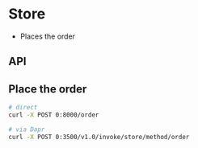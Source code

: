 # Store

- Places the order

## API

## Place the order

```sh
# direct
curl -X POST 0:8000/order

# via Dapr
curl -X POST 0:3500/v1.0/invoke/store/method/order
```

